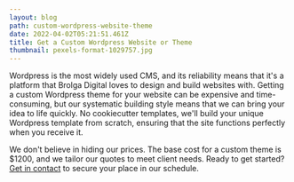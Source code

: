 ```yaml
---
layout: blog
path: custom-wordpress-website-theme
date: 2022-04-02T05:21:51.461Z
title: Get a Custom Wordpress Website or Theme
thumbnail: pexels-format-1029757.jpg
---
```

Wordpress is the most widely used CMS, and its reliability means that it's a platform that Brolga Digital loves to design and build websites with. Getting a custom Wordpress theme for your website can be expensive and time-consuming, but our systematic building style means that we can bring your idea to life quickly. No cookiecutter templates, we'll build your unique Wordpress template from scratch, ensuring that the site functions perfectly when you receive it.

We don't believe in hiding our prices. The base cost for a custom theme is $1200, and we tailor our quotes to meet client needs. Ready to get started? [Get in contact](https://brolgadigital.com.au/contact) to secure your place in our schedule.